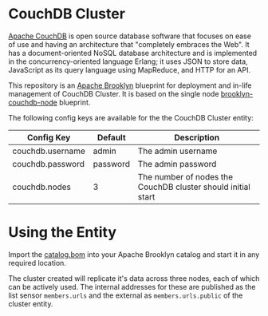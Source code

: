 # CouchDB Cluster

[Apache CouchDB](http://couchdb.apache.org/) is open source database software that focuses on ease of use and having an architecture that "completely embraces the Web".
It has a document-oriented NoSQL database architecture and is implemented in the concurrency-oriented language Erlang; it uses JSON to store 
data, JavaScript as its query language using MapReduce, and HTTP for an API.

This repository is an [Apache Brooklyn](http://brooklyn.apache.org) blueprint for deployment and in-life management of CouchDB Cluster. It is based on 
the single node [brooklyn-couchdb-node](https://github.com/brooklyncentral/brooklyn-couchdb-node) blueprint.


The following config keys are available for the the CouchDB Cluster entity:

| Config Key                          | Default         | Description                                                             |
|-------------------------------------|-----------------|-------------------------------------------------------------------------|
| couchdb.username                    | admin           | The admin username                                                      |
| couchdb.password                    | password        | The admin password                                                      |
| couchdb.nodes                       | 3               | The number of nodes the CouchDB cluster should initial start            |

# Using the Entity

Import the [catalog.bom](./catalog.bom) into your Apache Brooklyn catalog and start it in any required location.

The cluster created will replicate it's data across three nodes, each of which can be actively used. The internal addresses 
for these are published as the list sensor `members.urls` and the external as `members.urls.public` of the cluster entity.
